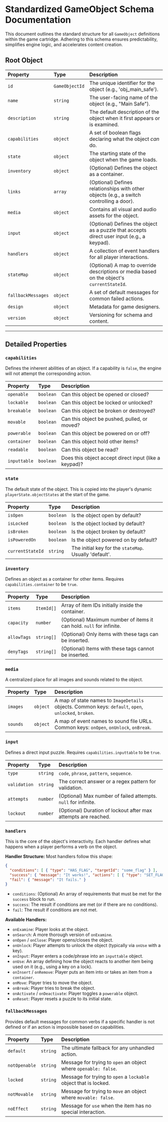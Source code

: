 
# Standardized GameObject Schema Documentation

This document outlines the standard structure for all `GameObject` definitions within the game cartridge. Adhering to this schema ensures predictability, simplifies engine logic, and accelerates content creation.

## Root Object

| Property | Type | Description |
| :--- | :--- | :--- |
| `id` | `GameObjectId` | The unique identifier for the object (e.g., 'obj_main_safe'). |
| `name` | `string` | The user-facing name of the object (e.g., "Main Safe"). |
| `description` | `string` | The default description of the object when it first appears or is examined. |
| `capabilities` | `object` | A set of boolean flags declaring what the object *can* do. |
| `state` | `object` | The starting state of the object when the game loads. |
| `inventory` | `object` | (Optional) Defines the object as a container. |
| `links` | `array` | (Optional) Defines relationships with other objects (e.g., a switch controlling a door). |
| `media` | `object` | Contains all visual and audio assets for the object. |
| `input` | `object` | (Optional) Defines the object as a puzzle that accepts direct user input (e.g., a keypad). |
| `handlers` | `object` | A collection of event handlers for all player interactions. |
| `stateMap` | `object` | (Optional) A map to override descriptions or media based on the object's `currentStateId`. |
| `fallbackMessages`| `object` | A set of default messages for common failed actions. |
| `design` | `object` | Metadata for game designers. |
| `version` | `object` | Versioning for schema and content. |

---

## Detailed Properties

### `capabilities`
Defines the inherent abilities of an object. If a capability is `false`, the engine will not attempt the corresponding action.

| Property | Type | Description |
| :--- | :--- | :--- |
| `openable` | `boolean` | Can this object be opened or closed? |
| `lockable` | `boolean` | Can this object be locked or unlocked? |
| `breakable` | `boolean` | Can this object be broken or destroyed? |
| `movable` | `boolean` | Can this object be pushed, pulled, or moved? |
| `powerable` | `boolean` | Can this object be powered on or off? |
| `container` | `boolean` | Can this object hold other items? |
| `readable` | `boolean` | Can this object be read? |
| `inputtable` | `boolean` | Does this object accept direct input (like a keypad)? |

### `state`
The default state of the object. This is copied into the player's dynamic `playerState.objectStates` at the start of the game.

| Property | Type | Description |
| :--- | :--- | :--- |
| `isOpen` | `boolean` | Is the object open by default? |
| `isLocked` | `boolean` | Is the object locked by default? |
| `isBroken` | `boolean` | Is the object broken by default? |
| `isPoweredOn`| `boolean` | Is the object powered on by default? |
| `currentStateId`| `string` | The initial key for the `stateMap`. Usually 'default'. |

### `inventory`
Defines an object as a container for other items. Requires `capabilities.container` to be `true`.

| Property | Type | Description |
| :--- | :--- | :--- |
| `items` | `ItemId[]` | Array of item IDs initially inside the container. |
| `capacity` | `number` | (Optional) Maximum number of items it can hold. `null` for infinite. |
| `allowTags` | `string[]`| (Optional) Only items with these tags can be inserted. |
| `denyTags` | `string[]` | (Optional) Items with these tags cannot be inserted. |

### `media`
A centralized place for all images and sounds related to the object.

| Property | Type | Description |
| :--- | :--- | :--- |
| `images` | `object` | A map of state names to `ImageDetails` objects. Common keys: `default`, `open`, `unlocked`, `broken`. |
| `sounds` | `object` | A map of event names to sound file URLs. Common keys: `onOpen`, `onUnlock`, `onBreak`. |

### `input`
Defines a direct input puzzle. Requires `capabilities.inputtable` to be `true`.

| Property | Type | Description |
| :--- | :--- | :--- |
| `type` | `string` | `code`, `phrase`, `pattern`, `sequence`. |
| `validation`| `string` | The correct answer or a regex pattern for validation. |
| `attempts` | `number` | (Optional) Max number of failed attempts. `null` for infinite. |
| `lockout` | `number` | (Optional) Duration of lockout after max attempts are reached. |

### `handlers`
This is the core of the object's interactivity. Each handler defines what happens when a player performs a verb on the object.

**Handler Structure:**
Most handlers follow this shape:
```json
{
  "conditions": [ { "type": "HAS_FLAG", "targetId": "some_flag" } ],
  "success": { "message": "It works!", "actions": [ { "type": "SET_FLAG", "flag": "success_flag" } ] },
  "fail": { "message": "It fails." }
}
```
*   `conditions`: (Optional) An array of requirements that must be met for the `success` block to run.
*   `success`: The result if conditions are met (or if there are no conditions).
*   `fail`: The result if conditions are not met.

**Available Handlers:**
*   `onExamine`: Player looks at the object.
*   `onSearch`: A more thorough version of `onExamine`.
*   `onOpen` / `onClose`: Player opens/closes the object.
*   `onUnlock`: Player attempts to unlock the object (typically via `onUse` with a key).
*   `onInput`: Player enters a code/phrase into an `inputtable` object.
*   `onUse`: An array defining how the object reacts to another item being used on it (e.g., using a key on a lock).
*   `onInsert` / `onRemove`: Player puts an item into or takes an item from a `container`.
*   `onMove`: Player tries to move the object.
*   `onBreak`: Player tries to break the object.
*   `onActivate` / `onDeactivate`: Player toggles a `powerable` object.
*   `onReset`: Player resets a puzzle to its initial state.

### `fallbackMessages`
Provides default messages for common verbs if a specific handler is not defined or if an action is impossible based on capabilities.

| Property | Type | Description |
| :--- | :--- | :--- |
| `default` | `string` | The ultimate fallback for any unhandled action. |
| `notOpenable` | `string` | Message for trying to `open` an object where `openable: false`. |
| `locked` | `string` | Message for trying to `open` a `lockable` object that is locked. |
| `notMovable` | `string` | Message for trying to `move` an object where `movable: false`. |
| `noEffect` | `string` | Message for `use` when the item has no special interaction. |

